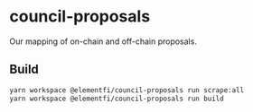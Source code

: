 # council-proposals

Our mapping of on-chain and off-chain proposals.

## Build

```bash
yarn workspace @elementfi/council-proposals run scrape:all
yarn workspace @elementfi/council-proposals run build
```
